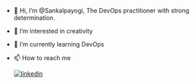 - 👋 Hi, I’m @Sankalpayogi, The DevOps practitioner with strong determination.
- 👀 I’m interested in creativity
- 🌱 I’m currently learning DevOps
- 📫 How to reach me


  [![linkedin](https://img.shields.io/badge/linkedin-0A66C2?style=for-the-badge&logo=linkedin&logoColor=white)](https://www.linkedin.com/in/prafulla-shinde-0342b490/)

<!---
Sankalpayogi/Sankalpayogi is a ✨ special ✨ repository because its `README.md` (this file) appears on your GitHub profile.
You can click the Preview link to take a look at your changes.
--->
